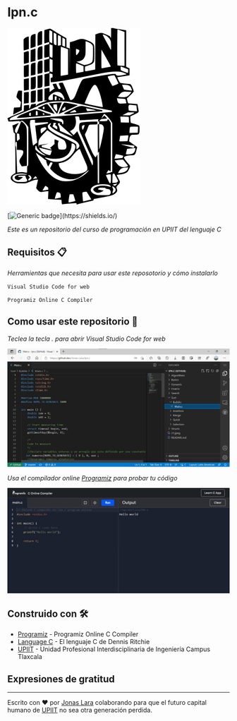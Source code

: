 # Ipn.c

![](/000/Ipn.svg)

[![Generic badge](https://img.shields.io/badge/Made%20with-FSharp-rgb(1,143,204).svg)](https://shields.io/)

_Este es un repositorio del curso de programación en UPIIT del lenguaje C_

## Requisitos 📋

_Herramientas que necesita para usar este reposotorio y cómo instalarlo_

```
Visual Studio Code for web
```
```
Programiz Online C Compiler 
```

## Como usar este repositorio 🔧

_Teclea la tecla . para abrir Visual Studio Code for web_

<img src=/000/17.png alt="#"/>

_Usa el compilador online [Programiz](https://www.programiz.com/c-programming/online-compiler/) para probar tu código_

<img src=/000/23.jpeg alt="#"/>


## Construido con 🛠️

* [Programiz](https://www.programiz.com/c-programming/online-compiler/) - Programiz Online C Compiler 
* [Language C](https://www.amazon.com/Programming-Language-2nd-Brian-Kernighan/dp/0131103628/ref=sr_1_1?dchild=1&keywords=language+c+dennis&qid=1618383287&sr=8-1) - El lenguaje C de Dennis Ritchie
* [UPIIT](https://www.upiit.ipn.mx/) - Unidad Profesional Interdisciplinaria de Ingeniería Campus Tlaxcala

## Expresiones de gratitud

---
Escrito con ❤️ por [Jonas Lara](https://www.linkedin.com/in/jonas1ara/) colaborando para que el futuro capital humano de [UPIIT](https://www.upiit.ipn.mx/) no sea otra generación perdida.

